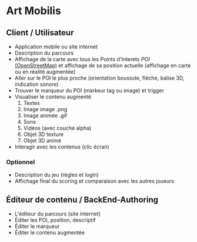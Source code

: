 # Art Mobilis
## Client / Utilisateur
  * Application mobile ou site internet
  * Description du parcours
  * Affichage de la carte avec tous les Points d'Interets *POI* [(OpenStreetMap)](http://osm.org) et affichage de sa position actuelle (affichage en carte ou en réalité augmentée)
  * Aller sur le POI le plus proche (orientation boussole, fléche, balise 3D, indication sonore)
  * Trouver le marqueur du POI (markeur tag ou image) et trigger
  * Visualiser le contenu augmenté
	1. Textes
	2. Image image .png
	3. Image animée .gif
	4. Sons
	5. Vidéos (avec couche alpha)
	6. Objet 3D texture
	7. Objet 3D animé
  * Interagir avec les contenus (clic écran)

### Optionnel
  * Description du jeu (règles et login)
  * Affichage final du scoring et comparaison avec les autres joueurs

## Éditeur de contenu / BackEnd-Authoring
  * L'éditeur du parcours (site internet)
  * Éditer les POI, position, descriptif
  * Éditer le marqueur
  * Éditer le contenu augmentée
